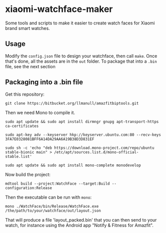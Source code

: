# xiaomi-watchface-maker

Some tools and scripts to make it easier to create watch faces for Xiaomi brand smart watches.

## Usage

Modify the `config.json` file to design your watchface, then call `make`. Once
that's done, all the assets are in the `out` folder. To package that into a
`.bin` file, see the next section

## Packaging into a .bin file

Get this repository:

`git clone https://bitbucket.org/llmanull/amazfitbiptools.git`

Then we need Mono to compile it.

`sudo apt update && sudo apt install dirmngr gnupg apt-transport-https ca-certificates`

`sudo apt-key adv --keyserver hkp://keyserver.ubuntu.com:80 --recv-keys 3FA7E0328081BFF6A14DA29AA6A19B38D3D831EF`

`sudo sh -c 'echo "deb https://download.mono-project.com/repo/ubuntu stable-bionic main" > /etc/apt/sources.list.d/mono-official-stable.list'`

`sudo apt update && sudo apt install mono-complete monodevelop`

Now build the project:

`mdtool build --project:WatchFace --target:Build --configuration:Release`

Then the executable can be run with `mono`:

`mono ./WatchFace/bin/Release/WatchFace.exe /the/path/to/your/watchface/out/layout.json`

That will produce a file 'layout_packed.bin' that you can then send to your
watch, for instance using the Android app "Notify & Fitness for Amazfit".
